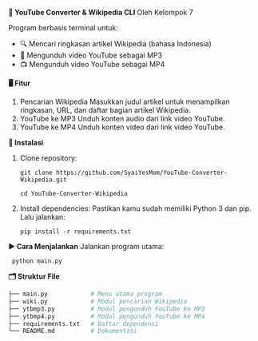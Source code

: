 **🧠 YouTube Converter & Wikipedia CLI**
Oleh Kelompok 7

Program berbasis terminal untuk:
   - 🔍 Mencari ringkasan artikel Wikipedia (bahasa Indonesia)
   - 🎵 Mengunduh video YouTube sebagai MP3
   - 📺 Mengunduh video YouTube sebagai MP4

**🖥️ Fitur**
  1. Pencarian Wikipedia
      Masukkan judul artikel untuk menampilkan ringkasan, URL, dan daftar bagian artikel Wikipedia.
  2. YouTube ke MP3
      Unduh konten audio dari link video YouTube.
  3. YouTube ke MP4
      Unduh konten video dari link video YouTube.

**🔧 Instalasi**
  1. Clone repository:

     ``` git clone https://github.com/SyaiYesMom/YouTube-Converter-Wikipedia.git ```
  
     ``` cd YouTube-Converter-Wikipedia ```

  2. Install dependencies:
      Pastikan kamu sudah memiliki Python 3 dan pip.
      Lalu jalankan:

     ``` pip install -r requirements.txt ```

**▶️ Cara Menjalankan**
Jalankan program utama:

     python main.py

**🗂️ Struktur File**

```graphql
├── main.py            # Menu utama program
├── wiki.py            # Modul pencarian Wikipedia
├── ytbmp3.py          # Modul pengunduh YouTube ke MP3
├── ytbmp4.py          # Modul pengunduh YouTube ke MP4
├── requirements.txt   # Daftar dependensi
└── README.md          # Dokumentasi
```


